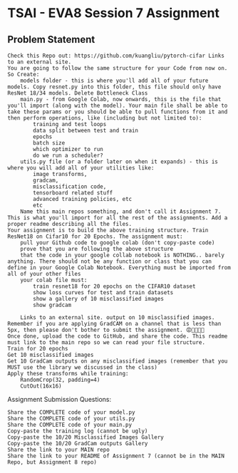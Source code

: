 # TSAI - EVA8 Session 7 Assignment

## Problem Statement

    Check this Repo out: https://github.com/kuangliu/pytorch-cifar Links to an external site. 
    You are going to follow the same structure for your Code from now on. So Create:
        models folder - this is where you'll add all of your future models. Copy resnet.py into this folder, this file should only have ResNet 18/34 models. Delete Bottleneck Class
        main.py - from Google Colab, now onwards, this is the file that you'll import (along with the model). Your main file shall be able to take these params or you should be able to pull functions from it and then perform operations, like (including but not limited to):
            training and test loops
            data split between test and train
            epochs
            batch size
            which optimizer to run
            do we run a scheduler?
        utils.py file (or a folder later on when it expands) - this is where you will add all of your utilities like:
            image transforms,
            gradcam,
            misclassification code,
            tensorboard related stuff
            advanced training policies, etc
            etc
        Name this main repos something, and don't call it Assignment 7. This is what you'll import for all the rest of the assignments. Add a proper readme describing all the files. 
    Your assignment is to build the above training structure. Train ResNet18 on Cifar10 for 20 Epochs. The assignment must:
        pull your Github code to google colab (don't copy-paste code)
        prove that you are following the above structure
        that the code in your google collab notebook is NOTHING.. barely anything. There should not be any function or class that you can define in your Google Colab Notebook. Everything must be imported from all of your other files
        your colab file must:
            train resnet18 for 20 epochs on the CIFAR10 dataset
            show loss curves for test and train datasets
            show a gallery of 10 misclassified images
            show gradcam 

        Links to an external site. output on 10 misclassified images. Remember if you are applying GradCAM on a channel that is less than 5px, then please don't bother to submit the assignment. 😡🤬🤬🤬🤬
    Once done, upload the code to GitHub, and share the code. This readme must link to the main repo so we can read your file structure. 
    Train for 20 epochs
    Get 10 misclassified images
    Get 10 GradCam outputs on any misclassified images (remember that you MUST use the library we discussed in the class)
    Apply these transforms while training:
        RandomCrop(32, padding=4)
        CutOut(16x16)

Assignment Submission Questions:

    Share the COMPLETE code of your model.py
    Share the COMPLETE code of your utils.py
    Share the COMPLETE code of your main.py
    Copy-paste the training log (cannot be ugly)
    Copy-paste the 10/20 Misclassified Images Gallery
    Copy-paste the 10/20 GradCam outputs Gallery
    Share the link to your MAIN repo
    Share the link to your README of Assignment 7 (cannot be in the MAIN Repo, but Assignment 8 repo)






